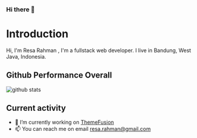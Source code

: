 ### Hi there 👋

# Introduction

Hi, I'm Resa Rahman , I'm a fullstack web developer. I live in Bandung, West Java, Indonesia.

## Github Performance Overall

![github stats](https://github-readme-stats.vercel.app/api?username=resarahman&show_icons=true)

## Current activity

- 🔭 I’m currently working on [ThemeFusion](https://theme-fusion.com)
- 📫 You can reach me on email resa.rahman@gmail.com
